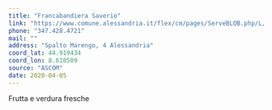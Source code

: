 ```yaml
---
title: "Francabandiera Saverio"
link: "https://www.comune.alessandria.it/flex/cm/pages/ServeBLOB.php/L/IT/IDPagina/2069"
phone: "347.428.4721"
mail: ""
address: "Spalto Marengo, 4 Alessandria"
coord_lat: 44.919434
coord_lon: 8.618509
source: "ASCOM"
date: 2020-04-05
---
```


Frutta e verdura fresche
